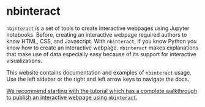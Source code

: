nbinteract
=================

`nbinteract` is a set of tools to create interactive webpages using Jupyter
notebooks. Before, creating an interactive webpage required authors to know
HTML, CSS, and Javascript. With `nbinteract`, if you know Python you know how
to create an interactive webpage. `nbinteract` makes explanations that make use
of data especially easy because of its support for interactive visualizations.

This website contains documentation and examples of `nbinteract` usage. Use the
left sidebar or the right and left arrow keys to navigate the docs.

[We recommend starting with the tutorial which has a complete walkthrough to
publish an interactive webpage using `nbinteract`.][tutorial]

[tutorial]: tutorial/tutorial_getting_started.md
